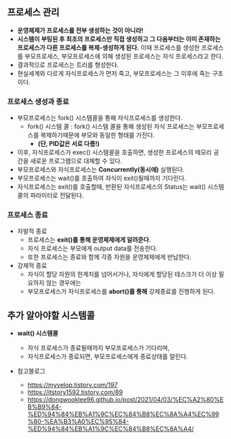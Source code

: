 ## 프로세스 관리
- **운영체제가 프로세스를 전부 생성하는 것이 아니라!** 
- **시스템이 부팅된 후 최초의 프로세스만 직접 생성하고 그 다음부터는 이미 존재하는 프로세스가 다른 프로세스를 복제-생성하게 된다.** 이때 프로세스를 생성한 프로세스를 부모프로세스, 부모프로세스에 의해 생성된 프로세스는 자식 프로세스라고 한다.
- 결과적으로 프로세스는 트리를 형성한다.
- 현실세계와 다르게 자식프로세스가 먼저 죽고, 부모프로세스는 그 이후에 죽는 구조이다.

### 프로세스 생성과 종료
- 부모프로세스는 fork() 시스템콜을 통해 자식프로세스를 생성한다.
  - fork() 시스템 콜 : fork() 시스템 콜을 통해 생성된 자식 프로세스는 부모프로세스를 복제하기때문에 부모와 동일한 형태를 가진다.
    - **(단, PID값은 서로 다름!)**
- 이후, 자식프로세스가 exec() 시스템콜을 호출하면, 생성한 프로세스의 메모리 공간을 새로운 프로그램으로 대체할 수 있다.
- 부모프로세스와 자식프로세스는 **Concurrently(동시에)** 실행된다.
- 부모프로세스는 wait()를 호출하여 자식이 exit()될때까지 기다린다.
- 자식프로세스는 exit()를 호출할때, 반환된 자식프로세스의 Status는 wait() 시스템콜의 파라미터로 전달된다.

### 프로세스 종료
- 자발적 종료
  - 프로세스는 **exit()를 통해 운영체제에게 알려준다.**
  - 자식 프로세스는 부모에게 output data를 전송한다.
  - 또한 프로세스는 종료와 함께 각종 자원을 운영체제에게 반납한다.
- 강제적 종료
  - 자식이 할당 자원의 한계치를 넘어서거나, 자식에게 할당된 테스크가 더 이상 필요하지 않는 경우에는 
  - 부모프로세스가 자식프로세스를 **abort()를 통해** 강제종료를 진행하게 된다.

## 추가 알아야할 시스템콜
- **wait() 시스템콜**
  - 자식 프로세스가 종료될때까지 부모프로세스가 기다리며, 
  - 자식프로세스가 종료되면, 부모프로세스에게 종료상태를 알린다.

- 참고블로그
  - https://myvelop.tistory.com/197
  - https://itstory1592.tistory.com/89
  - https://dongwooklee96.github.io/post/2021/04/03/%EC%A2%80%EB%B9%84-%ED%94%84%EB%A1%9C%EC%84%B8%EC%8A%A4%EC%99%80-%EA%B3%A0%EC%95%84-%ED%94%84%EB%A1%9C%EC%84%B8%EC%8A%A4/

